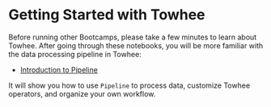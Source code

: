 # Getting Started with Towhee

Before running other Bootcamps, please take a few minutes to learn about Towhee. After going through these notebooks, you will be more familiar with the data processing pipeline in Towhee:

- [Introduction to Pipeline](getting_started_with_pipeline.ipynb)

It will show you how to use `Pipeline` to process data, customize Towhee operators, and organize your own workflow.

